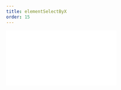 ```yaml
---
title: elementSelectByX
order: 15
---
```



<embed src="@/docs/manual/core/interaction/elementSelectByX.zh.md"></embed>
